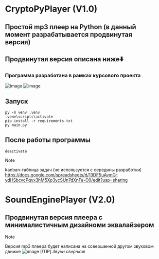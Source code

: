 # CryptoPyPlayer (V1.0) 
## Простой mp3 плеер на Python (в данный момент разрабатывается продвинутая версия)
## Продвинутая версия описана ниже⬇️
### Программа разработана в рамках курсового проекта
![image](https://github.com/VanoCry/pyqt/assets/76244655/88c23830-16a1-421f-a47c-4f8eb90f7a0a)
![image](https://github.com/VanoCry/pyqt/assets/76244655/e1b6f40f-742a-4d64-9a29-df31118a5c82)
## Запуск
```
py -m venv .venv
.venv\scripts\activate
pip install -r requirements.txt
py main.py
```
## После работы программы
```
deactivate
```
> [!NOTE]
> kanban-таблица задач (не используется с середины разработки)
> https://docs.google.com/spreadsheets/d/13DF5uAvmG-ydHSbcvcPqvx3hM5Xp3ycSUn7dXnFa-O0/edit?usp=sharing

# SoundEnginePlayer (V2.0)
## Продвинутая версия плеера с минималистичным дизайноми эквалайзером
> [!NOTE]
> Версия mp3 плеера будет написана на совершенной другом звуковом движке
![image](https://github.com/VanoCry/pyqt/assets/76244655/afcfdb78-f8f8-4b31-b59b-520d4e60f5b1)
> [!TIP]
> *Звуки сверчков*
